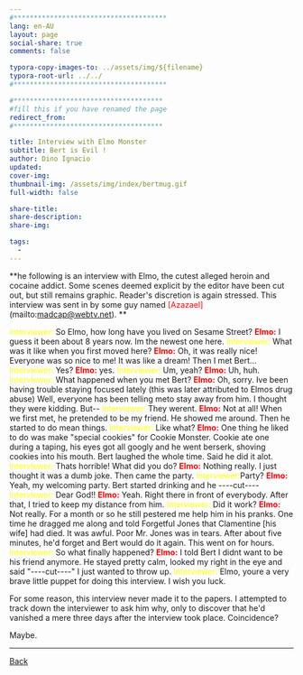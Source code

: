 ```yaml
---
#**************************************
lang: en-AU
layout: page
social-share: true
comments: false

typora-copy-images-to: ../assets/img/${filename}
typora-root-url: ../../
#**************************************

#*************************************
#fill this if you have renamed the page
redirect_from:
#*************************************

title: Interview with Elmo Monster
subtitle: Bert is Evil ! 
author: Dino Ignacio
updated: 
cover-img: 
thumbnail-img: /assets/img/index/bertmug.gif
full-width: false

share-title: 
share-description: 
share-img: 

tags:
  -
---
```


**he following is an interview with Elmo, the cutest alleged heroin and cocaine addict. Some scenes deemed explicit by the editor have been cut out, but still remains graphic. Reader's discretion is again stressed.
This interview was sent in by some guy named <span style="color:red">[Azazael]</span>(mailto:madcap@webtv.net). 
**

<span style="color:yellow">Interviewer:</span> So Elmo, how long have you lived on Sesame Street?
<span style="color:red">**Elmo:** </span>I guess  it been about 8 years now. Im the newest one here.
<span style="color:yellow">Interviewer:</span> What was it like when you first moved here?
<span style="color:red">**Elmo:** </span>Oh, it was really nice! Everyone was so nice to me! It was like a dream! Then I met Bert...
<span style="color:yellow">Interviewer:</span> Yes?
<span style="color:red">**Elmo:** </span>yes.
<span style="color:yellow">Interviewer:</span> Um, yeah?
<span style="color:red">**Elmo:** </span>Uh, huh.
<span style="color:yellow">Interviewer:</span> What happened when you met Bert?
<span style="color:red">**Elmo:** </span>Oh, sorry. Ive been having trouble staying focused lately (this was later attributed to Elmos drug abuse) Well, everyone has been telling meto stay away from him. I thought they were kidding. But--
<span style="color:yellow">Interviewer:</span> They werent.
<span style="color:red">**Elmo:** </span>Not at all! When we first met, he pretended to be my friend. He showed me around. Then he started to do mean things.
<span style="color:yellow">Interviewer:</span> Like what?
<span style="color:red">**Elmo:** </span>One thing he liked to do was make "special cookies" for Cookie Monster. Cookie ate one during a taping, his eyes got all googly and he went berserk, shoving cookies into his mouth. Bert laughed the whole time. Said he did it alot.
<span style="color:yellow">Interviewer:</span> Thats horrible! What did you do?
<span style="color:red">**Elmo:** </span>Nothing really. I just thought it was a dumb joke. Then came the
party.
<span style="color:yellow">Interviewer:</span>Party?
<span style="color:red">**Elmo:** </span>Yeah, my welcoming party. Bert started drinking and he ----cut----
<span style="color:yellow">Interviewer:</span> Dear God!!
<span style="color:red">**Elmo:** </span>Yeah. Right there in front of everybody. After that, I tried to keep my distance from him.
<span style="color:yellow">Interviewer:</span> Did it work?
<span style="color:red">**Elmo:** </span>Not really. For a month or so he still pestered me help him in his pranks. One time he dragged me along and told Forgetful Jones that Clamentine [his wife] had died. It was awful. Poor Mr. Jones was in tears. After about five minutes, he'd forget and Bert would do it again. This went on for hours.
<span style="color:yellow">Interviewer:</span> So what finally happened?
<span style="color:red">**Elmo:** </span>I told Bert I didnt want to be his friend anymore. He stayed pretty calm, looked my right in the eye and said "----cut----" I just wanted to throw up.
<span style="color:yellow">Interviewer:</span> Elmo, youre a very brave little puppet for doing this interview. I wish you luck.

For some reason, this interview never made it to the papers. I attempted to track down the interviewer to ask him why, only to discover that he'd vanished a mere three days after the interview took place. Coincidence?

Maybe.

---

 [Back](memes/bert-is-evil/the-interviews-and-documents) 
